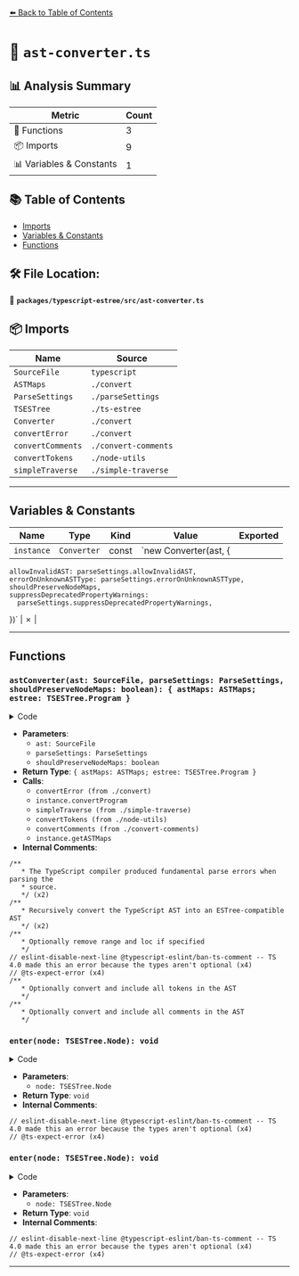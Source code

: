 [⬅️ Back to Table of Contents](../../../index.md)

# 📄 `ast-converter.ts`

## 📊 Analysis Summary

| Metric | Count |
|--------|-------|
| 🔧 Functions | 3 |
| 📦 Imports | 9 |
| 📊 Variables & Constants | 1 |

## 📚 Table of Contents

- [Imports](#imports)
- [Variables & Constants](#variables-constants)
- [Functions](#functions)

## 🛠️ File Location:
📂 **`packages/typescript-estree/src/ast-converter.ts`**

## 📦 Imports

| Name | Source |
|------|--------|
| `SourceFile` | `typescript` |
| `ASTMaps` | `./convert` |
| `ParseSettings` | `./parseSettings` |
| `TSESTree` | `./ts-estree` |
| `Converter` | `./convert` |
| `convertError` | `./convert` |
| `convertComments` | `./convert-comments` |
| `convertTokens` | `./node-utils` |
| `simpleTraverse` | `./simple-traverse` |


---

## Variables & Constants

| Name | Type | Kind | Value | Exported |
|------|------|------|-------|----------|
| `instance` | `Converter` | const | `new Converter(ast, {
    allowInvalidAST: parseSettings.allowInvalidAST,
    errorOnUnknownASTType: parseSettings.errorOnUnknownASTType,
    shouldPreserveNodeMaps,
    suppressDeprecatedPropertyWarnings:
      parseSettings.suppressDeprecatedPropertyWarnings,
  })` | ✗ |


---

## Functions

### `astConverter(ast: SourceFile, parseSettings: ParseSettings, shouldPreserveNodeMaps: boolean): { astMaps: ASTMaps; estree: TSESTree.Program }`

<details><summary>Code</summary>

```ts
export function astConverter(
  ast: SourceFile,
  parseSettings: ParseSettings,
  shouldPreserveNodeMaps: boolean,
): { astMaps: ASTMaps; estree: TSESTree.Program } {
  /**
   * The TypeScript compiler produced fundamental parse errors when parsing the
   * source.
   */
  const { parseDiagnostics } = ast;
  if (parseDiagnostics.length) {
    throw convertError(parseDiagnostics[0]);
  }

  /**
   * Recursively convert the TypeScript AST into an ESTree-compatible AST
   */
  const instance = new Converter(ast, {
    allowInvalidAST: parseSettings.allowInvalidAST,
    errorOnUnknownASTType: parseSettings.errorOnUnknownASTType,
    shouldPreserveNodeMaps,
    suppressDeprecatedPropertyWarnings:
      parseSettings.suppressDeprecatedPropertyWarnings,
  });

  const estree = instance.convertProgram();

  /**
   * Optionally remove range and loc if specified
   */
  if (!parseSettings.range || !parseSettings.loc) {
    simpleTraverse(estree, {
      enter: node => {
        if (!parseSettings.range) {
          // eslint-disable-next-line @typescript-eslint/ban-ts-comment -- TS 4.0 made this an error because the types aren't optional
          // @ts-expect-error
          delete node.range;
        }
        if (!parseSettings.loc) {
          // eslint-disable-next-line @typescript-eslint/ban-ts-comment -- TS 4.0 made this an error because the types aren't optional
          // @ts-expect-error
          delete node.loc;
        }
      },
    });
  }

  /**
   * Optionally convert and include all tokens in the AST
   */
  if (parseSettings.tokens) {
    estree.tokens = convertTokens(ast);
  }

  /**
   * Optionally convert and include all comments in the AST
   */
  if (parseSettings.comment) {
    estree.comments = convertComments(ast, parseSettings.codeFullText);
  }

  const astMaps = instance.getASTMaps();

  return { astMaps, estree };
}
```
</details>

- **Parameters**:
  - `ast: SourceFile`
  - `parseSettings: ParseSettings`
  - `shouldPreserveNodeMaps: boolean`
- **Return Type**: `{ astMaps: ASTMaps; estree: TSESTree.Program }`
- **Calls**:
  - `convertError (from ./convert)`
  - `instance.convertProgram`
  - `simpleTraverse (from ./simple-traverse)`
  - `convertTokens (from ./node-utils)`
  - `convertComments (from ./convert-comments)`
  - `instance.getASTMaps`
- **Internal Comments**:
```
/**
   * The TypeScript compiler produced fundamental parse errors when parsing the
   * source.
   */ (x2)
/**
   * Recursively convert the TypeScript AST into an ESTree-compatible AST
   */ (x2)
/**
   * Optionally remove range and loc if specified
   */
// eslint-disable-next-line @typescript-eslint/ban-ts-comment -- TS 4.0 made this an error because the types aren't optional (x4)
// @ts-expect-error (x4)
/**
   * Optionally convert and include all tokens in the AST
   */
/**
   * Optionally convert and include all comments in the AST
   */
```

### `enter(node: TSESTree.Node): void`

<details><summary>Code</summary>

```ts
node => {
        if (!parseSettings.range) {
          // eslint-disable-next-line @typescript-eslint/ban-ts-comment -- TS 4.0 made this an error because the types aren't optional
          // @ts-expect-error
          delete node.range;
        }
        if (!parseSettings.loc) {
          // eslint-disable-next-line @typescript-eslint/ban-ts-comment -- TS 4.0 made this an error because the types aren't optional
          // @ts-expect-error
          delete node.loc;
        }
      }
```
</details>

- **Parameters**:
  - `node: TSESTree.Node`
- **Return Type**: `void`
- **Internal Comments**:
```
// eslint-disable-next-line @typescript-eslint/ban-ts-comment -- TS 4.0 made this an error because the types aren't optional (x4)
// @ts-expect-error (x4)
```

### `enter(node: TSESTree.Node): void`

<details><summary>Code</summary>

```ts
node => {
        if (!parseSettings.range) {
          // eslint-disable-next-line @typescript-eslint/ban-ts-comment -- TS 4.0 made this an error because the types aren't optional
          // @ts-expect-error
          delete node.range;
        }
        if (!parseSettings.loc) {
          // eslint-disable-next-line @typescript-eslint/ban-ts-comment -- TS 4.0 made this an error because the types aren't optional
          // @ts-expect-error
          delete node.loc;
        }
      }
```
</details>

- **Parameters**:
  - `node: TSESTree.Node`
- **Return Type**: `void`
- **Internal Comments**:
```
// eslint-disable-next-line @typescript-eslint/ban-ts-comment -- TS 4.0 made this an error because the types aren't optional (x4)
// @ts-expect-error (x4)
```


---